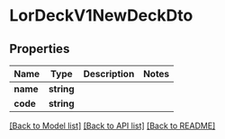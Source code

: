 # LorDeckV1NewDeckDto

## Properties
Name | Type | Description | Notes
------------ | ------------- | ------------- | -------------
**name** | **string** |  | 
**code** | **string** |  | 

[[Back to Model list]](../README.md#documentation-for-models) [[Back to API list]](../README.md#documentation-for-api-endpoints) [[Back to README]](../README.md)


